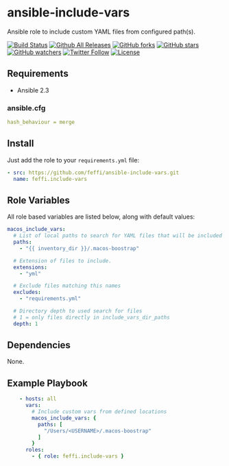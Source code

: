 # ansible-include-vars

Ansible role to include custom YAML files from configured path(s).

[![Build Status](https://img.shields.io/travis/feffi/ansible-macos-include-vars.svg)](https://travis-ci.org/feffi/ansible-macos-include-vars) [![Github All Releases](https://img.shields.io/github/downloads/feffi/ansible-macos-include-vars/total.svg)](https://github.com/feffi/ansible-macos-include-vars) [![GitHub forks](https://img.shields.io/github/forks/feffi/ansible-macos-include-vars.svg?style=social&label=Fork)](https://github.com/feffi/ansible-macos-include-vars) [![GitHub stars](https://img.shields.io/github/stars/feffi/ansible-macos-include-vars.svg?style=social&label=Star)](https://github.com/feffi/ansible-macos-include-vars) [![GitHub watchers](https://img.shields.io/github/watchers/feffi/ansible-macos-include-vars.svg?style=social&label=Watch)](https://github.com/feffi/ansible-macos-include-vars) [![Twitter Follow](https://img.shields.io/twitter/follow/feffi1.svg?style=social&label=Follow)](https://twitter.com/feffi1) [![License](http://img.shields.io/:license-mit-blue.svg)](https://github.com/feffi/ansible-macos-include-vars/blob/master/LICENSE)

## Requirements

* Ansible 2.3

### ansible.cfg

```yaml
hash_behaviour = merge
```

## Install

Just add the role to your ``requirements.yml`` file:

```yaml
- src: https://github.com/feffi/ansible-include-vars.git
  name: feffi.include-vars
```

## Role Variables

All role based variables are listed below, along with default values:

```yaml
macos_include_vars:
  # List of local paths to search for YAML files that will be included as Ansible vars.
  paths:
    - "{{ inventory_dir }}/.macos-boostrap"

  # Extension of files to include.
  extensions:
    - "yml"

  # Exclude files matching this names
  excludes:
    - "requirements.yml"

  # Directory depth to used search for files
  # 1 = only files directly in include_vars_dir_paths
  depth: 1
```

## Dependencies

None.

## Example Playbook

```yaml
    - hosts: all
      vars:
        # Include custom vars from defined locations
        macos_include_vars: {
          paths: [
            "/Users/<USERNAME>/.macos-boostrap"
          ]
        }
      roles:
        - { role: feffi.include-vars }
```
